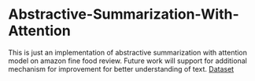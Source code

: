 # Abstractive-Summarization-With-Attention
This is just an implementation of abstractive summarization with attention model on amazon fine food review. Future work will support for additional mechanism for improvement for better understanding of text.
[Dataset](https://www.kaggle.com/snap/amazon-fine-food-reviews)
